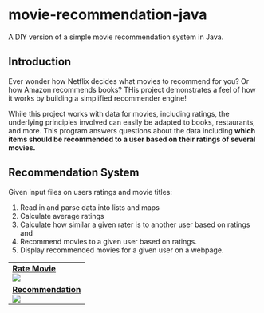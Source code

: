 # movie-recommendation-java
A DIY version of a simple movie recommendation system in Java. 

## Introduction
Ever wonder how Netflix decides what movies to recommend for you? Or how Amazon recommends books? THis project demonstrates a feel of how it works by building a simplified recommender engine!

While this project works with data for movies, including ratings, the underlying principles involved can easily be adapted to books, restaurants, and more. This program answers questions about the data including **which items should be recommended to a user based on their ratings of several movies.** 

## Recommendation System
Given input files on users ratings and movie titles:
1. Read in and parse data into lists and maps
2. Calculate average ratings
3. Calculate how similar a given rater is to another user based on ratings and
4. Recommend movies to a given user based on ratings. 
5. Display recommended movies for a given user on a webpage.


 <table>
     <tr>
       <td border=1><a href = "https://www.dukelearntoprogram.com//capstone/recommender.php?id=yo7ckpz91HvXMP"><b>Rate Movie</b></a><br><a href="https://www.dukelearntoprogram.com//capstone/recommender.php?id=yo7ckpz91HvXMP"><img src="https://github.com/LotaIbe/movie-recommendation-system/blob/master/images/Annotation%202020-07-31%20034622.jpg" /></a> </td>
       <tr>
         <tr>
       <td border=1><a href ="https://www.dukelearntoprogram.com//capstone/recommender.php?id=yo7ckpz91HvXMP"><b>Recommendation</b></a><br><a href="https://www.dukelearntoprogram.com//capstone/recommender.php?id=yo7ckpz91HvXMP"><img src="https://github.com/LotaIbe/movie-recommendation-system/blob/master/images/Annotation%202020-07-31%20034749.jpg" /></a></td>
     <tr>
   </table>

